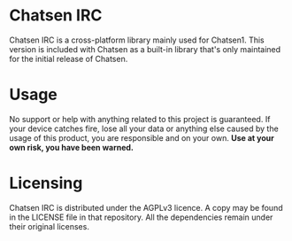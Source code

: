 # Chatsen IRC

Chatsen IRC is a cross-platform library mainly used for Chatsen1. This version is included with Chatsen as a built-in library that's only maintained for the initial release of Chatsen.

# Usage

No support or help with anything related to this project is guaranteed. If your device catches fire, lose all your data or anything else caused by the usage of this product, you are responsible and on your own.
**Use at your own risk, you have been warned.**

# Licensing

Chatsen IRC is distributed under the AGPLv3 licence. A copy may be found in the LICENSE file in that repository. All the dependencies remain under their original licenses.
